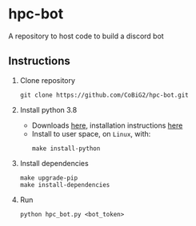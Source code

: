# hpc-bot
A repository to host code to build a discord bot

## Instructions
1. Clone repository
    ```shell script
    git clone https://github.com/CoBiG2/hpc-bot.git
    ```
   
2. Install python 3.8
    * Downloads [here](https://www.python.org/downloads/), installation instructions [here](https://docs.python.org/3.8/using/unix.html)
    * Install to user space, on `Linux`, with:
        ```shell script
        make install-python
        ```

3. Install dependencies
    ```shell script
    make upgrade-pip
    make install-dependencies
    ```
3. Run
    ```shell script
    python hpc_bot.py <bot_token>
    ```
